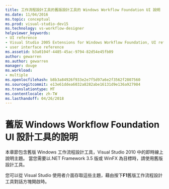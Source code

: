 ```yaml
---
title: 工作流程設計工具的舊版設計工具的 Windows Workflow Foundation UI 說明
ms.date: 11/04/2016
ms.topic: conceptual
ms.prod: visual-studio-dev15
ms.technology: vs-workflow-designer
helpviewer_keywords:
- UI reference
- Visual Studio 2005 Extensions for Windows Workflow Foundation, UI reference
- user interface reference
ms.assetid: b3a0104f-4485-45ac-9794-82d54e45fb09
author: gewarren
ms.author: gewarren
manager: douge
ms.workload:
- multiple
ms.openlocfilehash: b8b3a84926f933e2e7f5d97a6e2f3562f2807560
ms.sourcegitcommit: e13e61ddea6032a8282abe16131d9e136a927984
ms.translationtype: MT
ms.contentlocale: zh-TW
ms.lasthandoff: 04/26/2018
---
```

# <a name="legacy-designer-for-windows-workflow-foundation-ui-help"></a>舊版 Windows Workflow Foundation UI 設計工具的說明

本章節包含舊版 Windows 工作流程設計工具，Visual Studio 2010 中的即時線上說明主題。 當您需要以.NET Framework 3.5 版或 WinFX 為目標時，請使用舊版設計工具。

您可以從 Visual Studio 使用者介面存取這些主題，藉由按下**F1**舊版工作流程設計工具對話方塊開啟時。